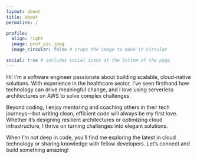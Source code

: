```yaml
---
layout: about
title: about
permalink: /

profile:
  align: right
  image: prof_pic.jpeg
  image_circular: false # crops the image to make it circular

social: true # includes social icons at the bottom of the page
---
```


Hi! I'm a software engineer passionate about building scalable, cloud-native solutions. With experience in the healthcare sector, I’ve seen firsthand how technology can drive meaningful change, and I love using serverless architectures on AWS to solve complex challenges.

Beyond coding, I enjoy mentoring and coaching others in their tech journeys—but writing clean, efficient code will always be my first love. Whether it’s designing resilient architectures or optimizing cloud infrastructure, I thrive on turning challenges into elegant solutions.

When I’m not deep in code, you’ll find me exploring the latest in cloud technology or sharing knowledge with fellow developers. Let’s connect and build something amazing!
